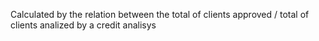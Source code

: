 Calculated by the relation between the total of clients approved / total of clients analized by a credit analisys

